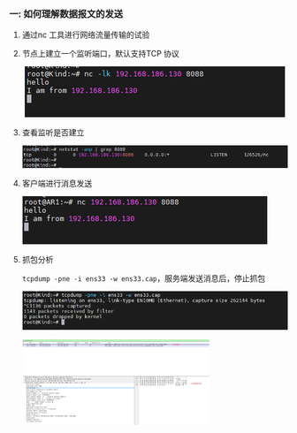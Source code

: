 ### 一: 如何理解数据报文的发送

1. 通过nc 工具进行网络流量传输的试验

2. 节点上建立一个监听端口，默认支持TCP 协议

   ![image-20230422134743482](./assets/image-20230422134743482.png) 

3. 查看监听是否建立

   ![image-20230422134851930](./assets/image-20230422134851930.png) 

4. 客户端进行消息发送

   ![image-20230422134927684](./assets/image-20230422134927684.png) 

5. 抓包分析

   `tcpdump -pne -i ens33 -w ens33.cap`，服务端发送消息后，停止抓包

   ![image-20230422135459732](./assets/image-20230422135459732.png) 

   <img src="./assets/image-20230422143339349.png" alt="image-20230422143339349" style="zoom:33%;" /> 

